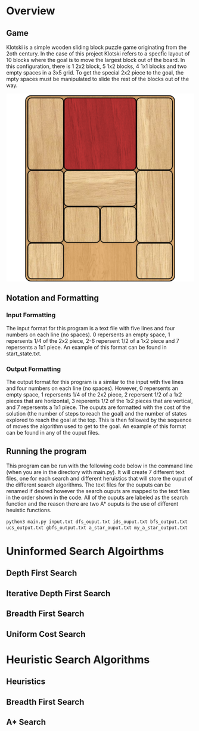 # Overview

## Game
Klotski is a simple wooden sliding block puzzle game originating from the 2oth century. In the case of this project Klotski refers to a specfic layout of 10 blocks where the goal is to move the largest block out of the board. In this configuration, there is 1 2x2 block, 5 1x2 blocks, 4 1x1 blocks and two empty spaces in a 3x5 grid. To get the special 2x2 piece to the goal, the mpty spaces must be manipulated to slide the rest of the blocks out of the way.

![alt text](klotski.png "Klotski Example")

## Notation and Formatting

### Input Formatting
The input format for this program is a text file with five lines and four numbers on each line (no spaces). 0 repersents an empty space, 1 repersents 1/4 of the 2x2 piece, 2-6 repersent 1/2 of a 1x2 piece and 7 repersents a 1x1 piece. An example of this format can be found in start_state.txt.

### Output Formatting
The output format for this program is a similar to the input with five lines and four numbers on each line (no spaces). However, 0 repersents an empty space, 1 repersents 1/4 of the 2x2 piece, 2 repersent 1/2 of a 1x2 pieces that are horizontal, 3 reperents 1/2 of the 1x2 pieces that are vertical, and 7 repersents a 1x1 piece. The ouputs are formatted with the cost of the solution (the number of steps to reach the goal) and the number of states explored to reach the goal at the top. This is then followed by the sequence of moves the algorithm used to get to the goal. An example of this format can be found in any of the ouput files.

## Running the program
This program can be run with the following code below in the command line (when you are in the directory with main.py). It will create 7 different text files, one for each search and different heruistics that will store the ouput of the different search algorithms. The text files for the ouputs can be renamed if desired however the search ouputs are mapped to the text files in the order shown in the code. All of the ouputs are labeled as the search function and the reason there are two A* ouputs is the use of different heuistic functions.
```
python3 main.py input.txt dfs_ouput.txt ids_ouput.txt bfs_output.txt ucs_output.txt gbfs_output.txt a_star_ouput.txt my_a_star_output.txt
```
# Uninformed Search Algoirthms

## Depth First Search

## Iterative Depth First Search

## Breadth First Search

## Uniform Cost Search

# Heuristic Search Algorithms

## Heuristics

## Breadth First Search

## A* Search
